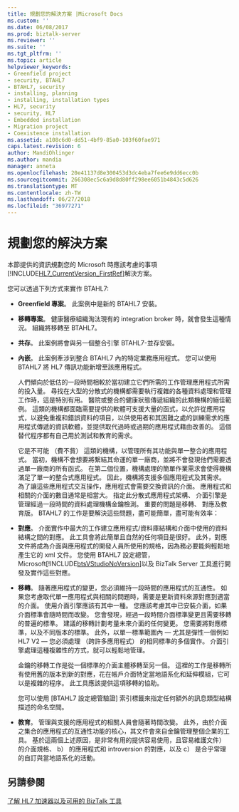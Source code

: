 ```yaml
---
title: 規劃您的解決方案 |Microsoft Docs
ms.custom: ''
ms.date: 06/08/2017
ms.prod: biztalk-server
ms.reviewer: ''
ms.suite: ''
ms.tgt_pltfrm: ''
ms.topic: article
helpviewer_keywords:
- Greenfield project
- security, BTAHL7
- BTAHL7, security
- installing, planning
- installing, installation types
- HL7, security
- security, HL7
- Embedded installation
- Migration project
- Coexistence installation
ms.assetid: a108c6d0-dd51-4bf9-85a0-103f60fae971
caps.latest.revision: 6
author: MandiOhlinger
ms.author: mandia
manager: anneta
ms.openlocfilehash: 20e41137d8e300453d3dc4eba7fee6e9dd6ecc0b
ms.sourcegitcommit: 266308ec5c6a9d8d80ff298ee6051b4843c5d626
ms.translationtype: MT
ms.contentlocale: zh-TW
ms.lasthandoff: 06/27/2018
ms.locfileid: "36977271"
---
```

# <a name="planning-for-your-solution"></a>規劃您的解決方案
本節提供的資訊規劃您的 Microsoft 時應該考慮的事項[!INCLUDE[HL7_CurrentVersion_FirstRef](../../includes/hl7-currentversion-firstref-md.md)]解決方案。  
  
 您可以透過下列方式來實作 BTAHL7:  
  
- **Greenfield 專案**。 此案例中是新的 BTAHL7 安裝。  
  
- **移轉專案**。 健康醫療組織淘汰現有的 integration broker 時，就會發生這種情況。 組織將移轉至 BTAHL7。  
  
- **共存**。 此案例將會與另一個整合引擎 BTAHL7-並存安裝。  
  
- **內嵌**。 此案例牽涉到整合 BTAHL7 內的特定業務應用程式。 您可以使用 BTAHL7 將 HL7 傳訊功能新增至該應用程式。  
  
  人們傾向於低估的一段時間相較於當初建立它們所需的工作管理應用程式所需的投入量。 尋找在大型的分散式的機構都需要執行複雜的各種資料處理和管理工作時，這是特別有用。 醫院或整合的健康狀態傳遞組織的此類機構的絕佳範例。 這類的機構都面臨需要提供的軟體可支援大量的函式，以允許從應用程式，以避免重複和錯誤資料的項目，以供使用者和其困難之處的訓練需求的應用程式傳遞的資訊軟體，並提供取代過時或過期的應用程式藉由改善的。 這個替代程序都有自己用於測試和教育的需求。  
  
  它是不可能 （費不貲） 這類的機構，以管理所有其功能與單一整合的應用程式。 當初，機構不會想要將繫結其命運的單一廠商，並將不會發現他們需要透過單一廠商的所有函式。 在第二個位置，機構處理的簡單作業需求會使得機構滿足了單一的整合式應用程式。 因此，機構將支援多個應用程式及其需求。 為了讓這些應用程式交互操作，應用程式會需要交換資訊的介面。 應用程式和相關的介面的數目通常是相當大。 指定此分散式應用程式架構、 介面引擎是管理經過一段時間的資料處理機構金鑰檢測。 重要的問題是移轉、 對應及教育版。 BTAHL7 的工作是要解決這些問題，盡可能簡單，盡可能有效率：  
  
- **對應**。 介面實作中最大的工作建立應用程式/資料庫結構和介面中使用的資料結構之間的對應。 此工具會將此簡單且自然的任何項目是很好。 此外，對應文件將成為介面與應用程式的開發人員所使用的規格，因為務必要能夠輕鬆地產生它的 xml 文件。 您使用 BTAHL7 設定總管，Microsoft[!INCLUDE[btsVStudioNoVersion](../../includes/btsvstudionoversion-md.md)]以及 BizTalk Server 工具進行開發及實作這些對應。  
  
- **移轉**。 隨著應用程式的變更，您必須維持一段時間的應用程式的互通性。 如果您考慮取代單一應用程式與相關的問題時，需要是更新資料來源對應到適當的介面。 使用介面引擎應該有其中一種。 您應該考慮其中已安裝介面，如果介面標準會隨時間而改變。 您會發現，經過一段時間介面標準變更且需要移轉的普遍的標準。 建議的移轉計劃考量未來介面的任何變更。 您需要將對應標準，以及不同版本的標準。 此外，以單一標準範圍內 — 尤其是彈性一個例如 HL7 V2 — 您必須處理 （跨許多應用程式） 的相同標準的多個實作。 介面引擎處理這種複雜性的方式，就可以輕鬆地管理。  
  
   金鑰的移轉工作是從一個標準的介面主體移轉至另一個。 這裡的工作是移轉所有使用舊的版本到新的對應，花在帳戶介面特定當地語系化和延伸模組，它可以是複雜的程序。 此工具應該提供這項移轉的協助。  
  
   您可以使用 [BTAHL7 設定總管驗證] 索引標籤來指定任何額外的訊息類型結構描述的命名空間。  
  
- **教育**。 管理與支援的應用程式的相關人員會隨著時間改變。 此外，由於介面之集合的應用程式的互通性功能的核心，其文件會來自金鑰管理整個企業的工具。 基於這兩個上述原因，是非常有用的提供容易使用，且容易維護文件） 的介面規格、 b） 的應用程式和 introversion 的對應，以及 c） 是合乎常理的自訂與當地語系化的活動。  
  
## <a name="see-also"></a>另請參閱  
[了解 HL7 加速器以及可用的 BizTalk 工具](../../adapters-and-accelerators/accelerator-hl7/learn-the-hl7-accelerator-and-the-biztalk-tools-available.md)